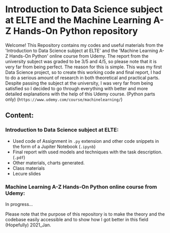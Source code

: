 # Introduction to Data Science subject at ELTE and the Machine Learning A-Z Hands-On Python repository
Welcome!
This Repository contains my codes and useful materials from the 'Introduction to Data Science subject at ELTE' and the 'Machine Learning A-Z Hands-On Python' online course from Udemy.
The report from the university subject was graded to be 3/5 and 4/5, so please note that it is very far from being perfect. 
The reason for this is simple. This was my first Data Science project, so to create this working code and final report, I had to do a serious amount of research in both theoretical and practical parts.
Despite passing the subject at the university, I was very far from being satisfied so I decided to go through everything with better and more detailed explanations with the help of this Udemy course. (Python parts only) (`https://www.udemy.com/course/machinelearning/`)

## Content:
### Introduction to Data Science subject at ELTE:
- Used code of Assignment in `.py` extension and other code snippets in the form of a Jupiter Notebook (`.ipynb`)
- Final report with used models and techniques with the task description. (`.pdf`)
- Other materials, charts generated.
- Class materials
- Lecure slides

### Machine Learning A-Z Hands-On Python online course from Udemy:
In progress...



Please note that the purpose of this repository is to make the theory and the codebase easily accessible and to show how I got better in this field (Hopefully) 2021_Jan.